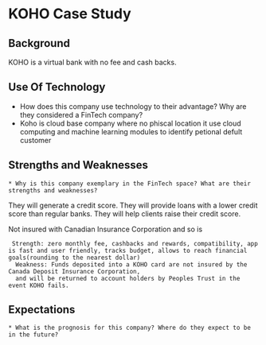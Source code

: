 # KOHO Case Study #

## Background ##
KOHO is a virtual bank with no fee and cash backs.

## Use Of Technology ##
* How does this company use technology to their advantage? Why are they considered a FinTech company?
* Koho is cloud base company where no phiscal location it use cloud computing and  machine learning modules to identify petional defult customer 

## Strengths and Weaknesses ##
    * Why is this company exemplary in the FinTech space? What are their strengths and weaknesses?

They will generate a credit score.  They will provide loans with a lower credit score than regular banks.  They will help clients raise their credit score.

Not insured with Canadian Insurance Corporation and so is 

     Strength: zero monthly fee, cashbacks and rewards, compatibility, app is fast and user friendly, tracks budget, allows to reach financial goals(rounding to the nearest dollar)
      Weakness: Funds deposited into a KOHO card are not insured by the Canada Deposit Insurance Corporation, 
      and will be returned to account holders by Peoples Trust in the event KOHO fails.
     
## Expectations ##
    * What is the prognosis for this company? Where do they expect to be in the future?
